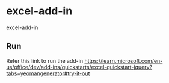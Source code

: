 # excel-add-in

excel-add-in

## Run

Refer this link to run the add-in https://learn.microsoft.com/en-us/office/dev/add-ins/quickstarts/excel-quickstart-jquery?tabs=yeomangenerator#try-it-out
